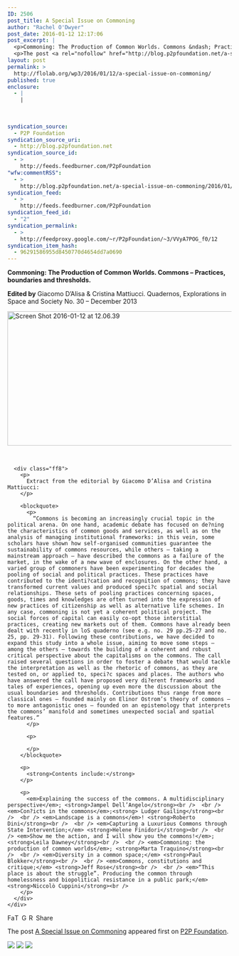 ```yaml
---
ID: 2506
post_title: A Special Issue on Commoning
author: "Rachel O'Dwyer"
post_date: 2016-01-12 12:17:06
post_excerpt: |
  <p>Commoning: The Production of Common Worlds. Commons &ndash; Practices, boundaries and thresholds. Edited by Giacomo D&rsquo;Alisa &amp; Cristina Mattiucci. Quadernos, Explorations in Space and Society No. 30 &ndash; December 2013 &nbsp; Extract from the editorial&nbsp;by Giacomo D&rsquo;Alisa and Cristina Mattiucci: &ldquo;Commons is becoming an increasingly crucial topic in the political arena. On one hand, academic [&hellip;]</p>
  <p>The post <a rel="nofollow" href="http://blog.p2pfoundation.net/a-special-issue-on-commoning/2016/01/12">A Special Issue on Commoning</a> appeared first on <a rel="nofollow" href="http://blog.p2pfoundation.net/">P2P Foundation</a>.</p>
layout: post
permalink: >
  http://flolab.org/wp3/2016/01/12/a-special-issue-on-commoning/
published: true
enclosure:
  - |
    |
        
        
        
syndication_source:
  - P2P Foundation
syndication_source_uri:
  - http://blog.p2pfoundation.net
syndication_source_id:
  - >
    http://feeds.feedburner.com/P2pFoundation
"wfw:commentRSS":
  - >
    http://blog.p2pfoundation.net/a-special-issue-on-commoning/2016/01/12/feed
syndication_feed:
  - >
    http://feeds.feedburner.com/P2pFoundation
syndication_feed_id:
  - "2"
syndication_permalink:
  - >
    http://feedproxy.google.com/~r/P2pFoundation/~3/VVyA7POG_f0/12
syndication_item_hash:
  - 96291586955d8450770d4654dd7a0690
---
```

**Commoning: The Production of Common Worlds. Commons – Practices, boundaries and thresholds.**

**Edited by** Giacomo D’Alisa & Cristina Mattiucci. Quadernos, Explorations in Space and Society No. 30 – December 2013

<img class="alignnone size-full wp-image-53539" src="http://blog.p2pfoundation.net/wp-content/uploads/Screen-Shot-2016-01-12-at-12.06.39.png" alt="Screen Shot 2016-01-12 at 12.06.39" width="909" height="302" />

 

<div class="text_layer">
  <div class="ie_fix">
    <div class="ff11">
      <div class="ff8">
      </div>
      
      <div class="ff8">
        <p>
          Extract from the editorial by Giacomo D’Alisa and Cristina Mattiucci:
        </p>
        
        <blockquote>
          <p>
            “Commons is becoming an increasingly crucial topic in the political arena. On one hand, academic debate has focused on de?ning the characteristics of common goods and services, as well as on the analysis of managing institutional frameworks: in this vein, some scholars have shown how self-organised communities guarantee the sustainability of commons resources, while others – taking a mainstream approach – have described the commons as a failure of the market, in the wake of a new wave of enclosures. On the other hand, a varied group of commoners have been experimenting for decades the pooling of social and political practices. These practices have contributed to the identi?cation and recognition of commons; they have transformed current values and produced speci?c spatial and social relationships. These sets of pooling practices concerning spaces, goods, times and knowledges are often turned into the expression of new practices of citizenship as well as alternative life schemes. In any case, commoning is not yet a coherent political project. The social forces of capital can easily co-opt those interstitial practices, creating new markets out of them. Commons have already been dealt with recently in loS quaderno (see e.g. no. 29 pp.25-27 and no. 25, pp. 29-31). Following these contributions, we have decided to expand this study into a whole issue, aiming to move some steps – among the others – towards the building of a coherent and robust critical perspective about the capitalisms on the commons. The call raised several questions in order to foster a debate that would tackle the interpretation as well as the rhetoric of commons, as they are tested on, or applied to, speci?c spaces and places. The authors who have answered the call have proposed very di?erent frameworks and tales of experiences, opening up even more the discussion about the usual boundaries and thresholds. Contributions thus range from more classical ones – founded mainly on Elinor Ostrom’s theory of commons – to more antagonistic ones – founded on an epistemology that interprets the commons’ manifold and sometimes unexpected social and spatial features.”
          </p>
          
          <p>
             
          </p>
        </blockquote>
        
        <p>
          <strong>Contents include:</strong>
        </p>
        
        <p>
          <em>Explaining the success of the commons. A multidisciplinary perspective</em>; <strong>Jampel Dell’Angelo</strong><br />  <br /> <em>Con?icts in the commons</em>;<strong> Ludger Gailing</strong><br />  <br /> <em>Landscape is a commons</em>! <strong>Roberto Dini</strong><br />  <br /> <em>Capturing a Luxurious Commons through State Intervention;</em> <strong>Helene Finidori</strong><br />  <br /> <em>Show me the action, and I will show you the commons!</em>; <strong>Leila Dawney</strong><br />  <br /> <em>Commoning: the production of common worlds</em>; <strong>Marta Traquino</strong><br />  <br /> <em>Diversity in a common space;</em> <strong>Paul Blokker</strong><br />  <br /> <em>Commons, constitutions and critique;</em> <strong>Jeff Rose</strong><br />  <br /> <em>“This place is about the struggle”. Producing the common through homelessness and biopolitical resistance in a public park;</em> <strong>Niccolò Cuppini</strong><br />  
        </p>
      </div>
    </div>
  </div>
</div>

<a class="a2a_button_facebook" href="http://www.addtoany.com/add_to/facebook?linkurl=http%3A%2F%2Fblog.p2pfoundation.net%2Fa-special-issue-on-commoning%2F2016%2F01%2F12&linkname=A%20Special%20Issue%20on%20Commoning" title="Facebook" rel="nofollow"><img src="http://blog.p2pfoundation.net/wp-content/plugins/add-to-any/icons/facebook.png" width="16" height="16" alt="Facebook" /></a><a class="a2a_button_twitter" href="http://www.addtoany.com/add_to/twitter?linkurl=http%3A%2F%2Fblog.p2pfoundation.net%2Fa-special-issue-on-commoning%2F2016%2F01%2F12&linkname=A%20Special%20Issue%20on%20Commoning" title="Twitter" rel="nofollow"><img src="http://blog.p2pfoundation.net/wp-content/plugins/add-to-any/icons/twitter.png" width="16" height="16" alt="Twitter" /></a><a class="a2a_button_google_plus" href="http://www.addtoany.com/add_to/google_plus?linkurl=http%3A%2F%2Fblog.p2pfoundation.net%2Fa-special-issue-on-commoning%2F2016%2F01%2F12&linkname=A%20Special%20Issue%20on%20Commoning" title="Google+" rel="nofollow"><img src="http://blog.p2pfoundation.net/wp-content/plugins/add-to-any/icons/google_plus.png" width="16" height="16" alt="Google+" /></a><a class="a2a_button_reddit" href="http://www.addtoany.com/add_to/reddit?linkurl=http%3A%2F%2Fblog.p2pfoundation.net%2Fa-special-issue-on-commoning%2F2016%2F01%2F12&linkname=A%20Special%20Issue%20on%20Commoning" title="Reddit" rel="nofollow"><img src="http://blog.p2pfoundation.net/wp-content/plugins/add-to-any/icons/reddit.png" width="16" height="16" alt="Reddit" /></a><a class="a2a_dd a2a_target addtoany_share_save" href="https://www.addtoany.com/share#url=http%3A%2F%2Fblog.p2pfoundation.net%2Fa-special-issue-on-commoning%2F2016%2F01%2F12&title=A%20Special%20Issue%20on%20Commoning" id="wpa2a_2"><img src="http://blog.p2pfoundation.net/wp-content/plugins/add-to-any/share_save_120_16.png" width="120" height="16" alt="Share" /></a>

The post <a rel="nofollow" href="http://blog.p2pfoundation.net/a-special-issue-on-commoning/2016/01/12">A Special Issue on Commoning</a> appeared first on <a rel="nofollow" href="http://blog.p2pfoundation.net/">P2P Foundation</a>.

<div class="feedflare">
  <a href="http://feeds.feedburner.com/~ff/P2pFoundation?a=VVyA7POG_f0:I7D_dR1t5HY:7Q72WNTAKBA"><img src="http://feeds.feedburner.com/~ff/P2pFoundation?d=7Q72WNTAKBA" border="0" /></img></a> <a href="http://feeds.feedburner.com/~ff/P2pFoundation?a=VVyA7POG_f0:I7D_dR1t5HY:D7DqB2pKExk"><img src="http://feeds.feedburner.com/~ff/P2pFoundation?i=VVyA7POG_f0:I7D_dR1t5HY:D7DqB2pKExk" border="0" /></img></a> <a href="http://feeds.feedburner.com/~ff/P2pFoundation?a=VVyA7POG_f0:I7D_dR1t5HY:2mJPEYqXBVI"><img src="http://feeds.feedburner.com/~ff/P2pFoundation?d=2mJPEYqXBVI" border="0" /></img></a>
</div>

<img src="http://feeds.feedburner.com/~r/P2pFoundation/~4/VVyA7POG_f0" height="1" width="1" alt="" />